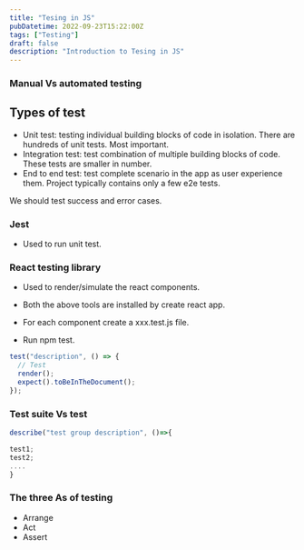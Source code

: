 ```yaml
---
title: "Tesing in JS"
pubDatetime: 2022-09-23T15:22:00Z
tags: ["Testing"]
draft: false
description: "Introduction to Tesing in JS"
---
```


### Manual Vs automated testing

## Types of test

- Unit test: testing individual building blocks of code in isolation. There are hundreds of unit tests. Most important.
- Integration test: test combination of multiple building blocks of code. These tests are smaller in number.
- End to end test: test complete scenario in the app as user experience them. Project typically contains only a few e2e tests.

We should test success and error cases.

### Jest

- Used to run unit test.

### React testing library

- Used to render/simulate the react components.

- Both the above tools are installed by create react app.
- For each component create a xxx.test.js file.
- Run npm test.

```javascript
test("description", () => {
  // Test
  render();
  expect().toBeInTheDocument();
});
```

### Test suite Vs test

```javascript
describe("test group description", ()=>{

test1;
test2;
....
}
```

### The three As of testing

- Arrange
- Act
- Assert
